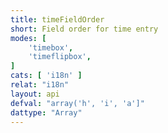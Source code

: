 ```yaml
---
title: timeFieldOrder
short: Field order for time entry
modes: [
	'timebox',
	'timeflipbox',
]
cats: [ 'i18n' ]
relat: "i18n"
layout: api
defval: "array('h', 'i', 'a']"
dattype: "Array"
---
```



